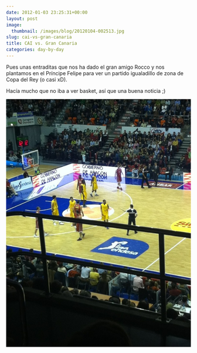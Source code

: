 ```yaml
---
date: 2012-01-03 23:25:31+00:00
layout: post
image:
  thumbnail: /images/blog/20120104-002513.jpg
slug: cai-vs-gran-canaria
title: CAI vs. Gran Canaria
categories: day-by-day
---
```


Pues unas entraditas que nos ha dado el gran amigo Rocco y nos plantamos en el Príncipe Felipe para ver un partido igualadillo de zona de Copa del Rey (o casi xD).

Hacía mucho que no iba a ver basket, así que una buena noticia ;)

[![20120104-002513.jpg](/images/blog/20120104-002513.jpg)](/images/blog/20120104-002513.jpg)
